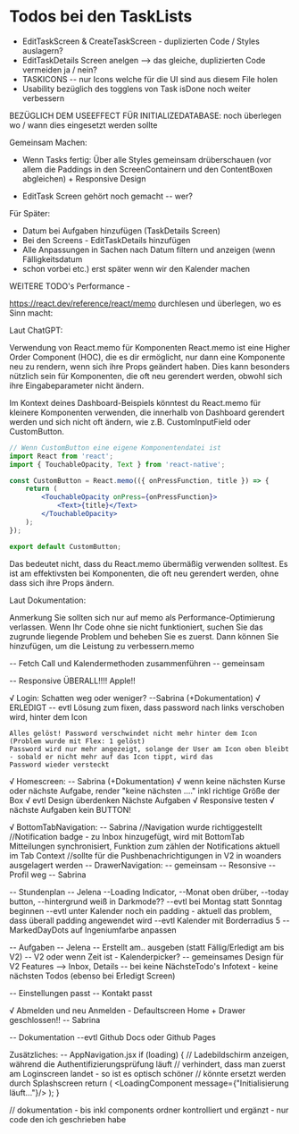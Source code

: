 # Todos bei den TaskLists

- EditTaskScreen & CreateTaskScreen - duplizierten Code / Styles auslagern?
- EditTaskDetails Screen anelgen --> das gleiche, duplizierten Code vermeiden ja / nein?
- TASKICONS -- nur Icons welche für die UI sind aus diesem File holen
- Usability bezüglich des togglens von Task isDone noch weiter verbessern

BEZÜGLICH DEM USEEFFECT FÜR INITIALIZEDATABASE: noch überlegen wo / wann dies eingesetzt werden sollte

Gemeinsam Machen:
- Wenn Tasks fertig: Über alle Styles gemeinsam drüberschauen (vor allem die Paddings in den ScreenContainern und
den ContentBoxen abgleichen) + Responsive Design

- EditTask Screen gehört noch gemacht -- wer?


Für Später:
- Datum bei Aufgaben hinzufügen (TaskDetails Screen)
- Bei den Screens - EditTaskDetails hinzufügen
- Alle Anpassungen in Sachen nach Datum filtern und anzeigen (wenn Fälligkeitsdatum
- schon vorbei etc.) erst später wenn wir den Kalender machen


WEITERE TODO's Performance -

https://react.dev/reference/react/memo durchlesen und überlegen, wo es Sinn macht:

Laut ChatGPT: 

Verwendung von React.memo für Komponenten
React.memo ist eine Higher Order Component (HOC), die es dir ermöglicht, 
nur dann eine Komponente neu zu rendern, wenn sich ihre Props geändert haben. 
Dies kann besonders nützlich sein für Komponenten, die oft neu gerendert werden, 
obwohl sich ihre Eingabeparameter nicht ändern.

Im Kontext deines Dashboard-Beispiels könntest du React.memo für kleinere Komponenten verwenden, 
die innerhalb von Dashboard gerendert werden und sich nicht oft ändern, wie z.B. CustomInputField oder CustomButton.

```jsx
// Wenn CustomButton eine eigene Komponentendatei ist
import React from 'react';
import { TouchableOpacity, Text } from 'react-native';

const CustomButton = React.memo(({ onPressFunction, title }) => {
    return (
        <TouchableOpacity onPress={onPressFunction}>
            <Text>{title}</Text>
        </TouchableOpacity>
    );
});

export default CustomButton;
```

Das bedeutet nicht, dass du React.memo übermäßig verwenden solltest. 
Es ist am effektivsten bei Komponenten, die oft neu gerendert werden, ohne dass sich ihre Props ändern.

Laut Dokumentation:

Anmerkung
Sie sollten sich nur auf memo als Performance-Optimierung verlassen. 
Wenn Ihr Code ohne sie nicht funktioniert, 
suchen Sie das zugrunde liegende Problem und beheben Sie es zuerst. 
Dann können Sie hinzufügen, um die Leistung zu verbessern.memo


-- Fetch Call und Kalendermethoden zusammenführen -- gemeinsam

-- Responsive ÜBERALL!!!! Apple!!

√ Login: Schatten weg oder weniger? --Sabrina (+Dokumentation) √ ERLEDIGT
    -- evtl Lösung zum fixen, dass password nach links verschoben wird, hinter dem Icon

    Alles gelöst! Password verschwindet nicht mehr hinter dem Icon (Problem wurde mit Flex: 1 gelöst)
    Password wird nur mehr angezeigt, solange der User am Icon oben bleibt - sobald er nicht mehr auf das Icon tippt, wird das
    Password wieder versteckt

√ Homescreen: -- Sabrina (+Dokumentation)
    √ wenn keine nächsten Kurse oder nächste Aufgabe, render "keine nächsten ...."
       inkl richtige Größe der Box
    √ evtl Design überdenken Nächste Aufgaben
    √ Responsive testen
    √ nächste Aufgaben kein BUTTON!

√ BottomTabNavigation: -- Sabrina
    //Navigation wurde richtiggestellt
    //Notification badge - zu Inbox hinzugefügt, wird mit BottomTab Mitteilungen synchronisiert, Funktion zum zählen der Notifications aktuell im Tab Context
    //sollte für die Pushbenachrichtigungen in V2 in woanders ausgelagert werden
-- DrawerNavigation: -- gemeinsam
    -- Resonsive
    -- Profil weg -- Sabrina
  
-- Stundenplan -- Jelena
    --Loading Indicator, 
    --Monat oben drüber, 
    --today button, 
    --hintergrund weiß in Darkmode??
    --evtl bei Montag statt Sonntag beginnen
    --evtl unter Kalender noch ein padding - aktuell das problem, dass überall padding angewendet wird
    --evtl Kalender mit Borderradius 5
    --MarkedDayDots auf Ingeniumfarbe anpassen

-- Aufgaben -- Jelena
    -- Erstellt am.. ausgeben (statt Fällig/Erledigt am bis V2)
    -- V2 oder wenn Zeit ist - Kalenderpicker?
    -- gemeinsames Design für V2 Features --> Inbox, Details
    -- bei keine NächsteTodo's Infotext - keine nächsten Todos (ebenso bei Erledigt Screen)

-- Einstellungen passt
-- Kontakt passt

√ Abmelden und neu Anmelden - Defaultscreen Home + Drawer geschlossen!! -- Sabrina

-- Dokumentation
    --evtl Github Docs oder Github Pages

Zusätzliches:
-- AppNavigation.jsx
if (loading) {
// Ladebildschirm anzeigen, während die Authentifizierungsprüfung läuft
// verhindert, dass man zuerst am Loginscreen landet - so ist es optisch schöner
// könnte ersetzt werden durch Splashscreen
return (
<LoadingComponent message={"Initialisierung läuft..."}/>
);
}


// dokumentation - bis inkl components ordner kontrolliert und ergänzt - nur code den ich geschrieben habe
